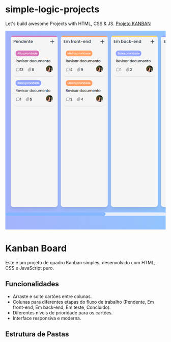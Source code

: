 # simple-logic-projects
Let's build awesome Projects with  HTML, CSS & JS.
<a href="https://marcosvogado.github.io/simple-logic-projects/kanban/">Projeto KANBAN<a>

<img src="/kanban/src/images/githubimage.png" alt="">

# Kanban Board

Este é um projeto de quadro Kanban simples, desenvolvido com HTML, CSS e JavaScript puro.

## Funcionalidades

- Arraste e solte cartões entre colunas.
- Colunas para diferentes etapas do fluxo de trabalho (Pendente, Em front-end, Em back-end, Em teste, Concluído).
- Diferentes níveis de prioridade para os cartões.
- Interface responsiva e moderna.

## Estrutura de Pastas
